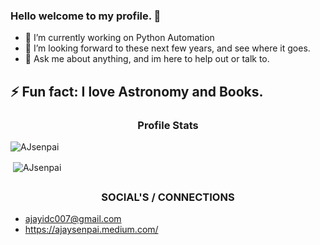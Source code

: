 ### Hello welcome to my profile. 👋

- 🔭 I’m currently working on Python Automation
- 👯 I’m looking forward to these next few years, and see where it goes.
- 💬 Ask me about anything, and im here to help out or talk to.

## ⚡ Fun fact: I love Astronomy and Books.

<h3 align="center">Profile Stats</h3>

<p align="left"> <img src="https://komarev.com/ghpvc/?username=AJsenpai" alt="AJsenpai" /> </p>

<p>&nbsp;<img align="center" src="https://github-readme-stats.vercel.app/api?username=AJsenpai&show_icons=true" alt="AJsenpai" /></p>

## <h3 align="center">SOCIAL'S / CONNECTIONS</h3>

- ajayidc007@gmail.com
- https://ajaysenpai.medium.com/
